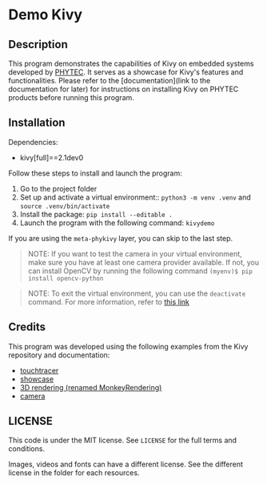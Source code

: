 # Demo Kivy 

## Description

This program demonstrates the capabilities of Kivy on embedded systems developed by [PHYTEC](https://www.phytec.eu/en/startseite/). It serves as a showcase for Kivy's features and functionalities. Please refer to the [documentation](link to the documentation for later) for instructions on installing Kivy on PHYTEC products before running this program.

## Installation 

Dependencies: 
- kivy[full]==2.1dev0

Follow these steps to install and launch the program:
1. Go to the project folder
2. Set up and activate a virtual environment:: `python3 -m venv .venv` and `source .venv/bin/activate`
3. Install the package: `pip install --editable .`
4. Launch the program with the following command: `kivydemo`

If you are using the `meta-phykivy` layer, you can skip to the last step.

> NOTE: If you want to test the camera in your virtual environment, make sure you have at least one camera provider available. If not, you can install OpenCV by running the following command
> ```(myenv)$ pip install opencv-python``` 

> NOTE: To exit the virtual environment, you can use the `deactivate` command. For more information, refer to [this link](https://docs.python.org/3/library/venv.html)

## Credits

This program was developed using the following examples from the Kivy repository and documentation:
- [touchtracer](https://github.com/kivy/kivy/tree/2.1.0.dev0/examples/demo/touchtracer) 
- [showcase](https://github.com/kivy/kivy/tree/2.1.0.dev0/examples/demo/showcase)
- [3D rendering (renamed MonkeyRendering)](https://github.com/kivy/kivy/tree/2.1.0.dev0/examples/3Drendering) 
- [camera](https://github.com/kivy/kivy/tree/2.1.0.dev0/examples/camera)

## LICENSE 

This code is under the MIT license. See `LICENSE` for the full terms and conditions.

Images, videos and fonts can have a different license. See the different license in the folder for each resources. 